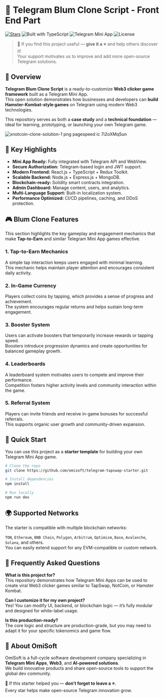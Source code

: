 # 🚀 Telegram Blum Clone Script - Front End Part

[![Stars](https://img.shields.io/github/stars/omisoft/blum-clone-script?style=social)](https://github.com/omisoft/blum-clone-script) ![Built with TypeScript](https://img.shields.io/badge/Built%20with-TypeScript-3178C6?logo=typescript) ![Telegram Mini App](https://img.shields.io/badge/Telegram-Mini%20App-blue?logo=telegram) ![License](https://img.shields.io/badge/license-MIT-green)

> 💫 If you find this project useful — **give it a ⭐** and help others discover it!  
> Your support motivates us to improve and add more open-source Telegram solutions.

## 🧩 Overview

**Telegram Blum Clone Script** is a ready-to-customize **Web3 clicker game framework** built as a Telegram Mini App.  
This open solution demonstrates how businesses and developers can **build Hamster-Kombat-style games** on Telegram using modern Web3 technologies.

This repository serves as both a **case study** and a **technical foundation** — ideal for learning, prototyping, or launching your own Telegram game.

![xnotcoin-clone-solution-1 png pagespeed ic 7i2oXMq5un](https://github.com/user-attachments/assets/cb691435-6ad7-41ed-ae10-43cf5b050c1d)

## 🌟 Key Highlights

- **Mini App Ready:** Fully integrated with Telegram API and WebView.
- **Secure Authorization:** Telegram-based login and JWT support.
- **Modern Frontend:** React.js + TypeScript + Redux Toolkit.
- **Scalable Backend:** Node.js + Express.js + MongoDB.
- **Blockchain-ready:** Solidity smart contracts integration.
- **Admin Dashboard:** Manage content, users, and analytics.
- **Multi-Language Support:** Built-in localization system.
- **Performance Optimized:** CI/CD pipelines, caching, and DDoS protection.

## 🎮 Blum Clone Features

This section highlights the key gameplay and engagement mechanics that make **Tap-to-Earn** and similar Telegram Mini App games effective.

### 1. Tap-to-Earn Mechanics  
A simple tap interaction keeps users engaged with minimal learning.  
This mechanic helps maintain player attention and encourages consistent daily activity.

### 2. In-Game Currency  
Players collect coins by tapping, which provides a sense of progress and achievement.  
The system encourages regular returns and helps sustain long-term engagement.

### 3. Booster System  
Users can activate boosters that temporarily increase rewards or tapping speed.  
Boosters introduce progression dynamics and create opportunities for balanced gameplay growth.

### 4. Leaderboards  
A leaderboard system motivates users to compete and improve their performance.  
Competition fosters higher activity levels and community interaction within the game.

### 5. Referral System  
Players can invite friends and receive in-game bonuses for successful referrals.  
This supports organic user growth and community-driven expansion.

## 🚀 Quick Start

You can use this project as a **starter template** for building your own Telegram Mini App game.

```bash
# Clone the repo
git clone https://github.com/omisoft/telegram-tapswap-starter.git

# Install dependencies
npm install

# Run locally
npm run dev
```

## 🌍 Supported Networks

The starter is compatible with multiple blockchain networks:

`TON`, `Ethereum`, `BNB Chain`, `Polygon`, `Arbitrum`, `Optimism`, `Base`, `Avalanche`, `Solana`, and others.  
You can easily extend support for any EVM-compatible or custom network.

## 💬 Frequently Asked Questions

**What is this project for?**  
This repository demonstrates how Telegram Mini Apps can be used to create viral Web3 clicker games similar to TapSwap, NotCoin, or Hamster Kombat.

**Can I customize it for my own project?**  
Yes! You can modify UI, backend, or blockchain logic — it’s fully modular and designed for white-label usage.

**Is this production-ready?**  
The core logic and structure are production-grade, but you may need to adapt it for your specific tokenomics and game flow.

## 🧠 About OmiSoft

OmiSoft is a full-cycle software development company specializing in **Telegram Mini Apps**, **Web3**, and **AI-powered solutions**.  
We build innovative products and share open-source tools to support the global dev community.

💫 If this starter helped you — **don’t forget to leave a ⭐**.  
Every star helps make open-source Telegram innovation grow.
